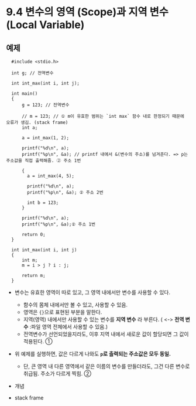 # 9.4 변수의 영역 (Scope)과 지역 변수 (Local Variable)


## 예제

      #include <stdio.h>

      int g; // 전역변수

      int int_max(int i, int j);

      int main()
      {
          g = 123; // 전역변수

          // m = 123; // ① m이 유효한 범위는 `int max` 함수 내로 한정되기 때문에 오류가 생김. (stack frame)
          int a;
          
          a = int_max(1, 2);
          
          printf("%d\n", a);
          printf("%p\n", &a); // printf 내에서 &(변수의 주소)를 넘겨준다. => p는 주소값을 직접 출력해줌. ② 주소 1번
          
          {
            a = int_max(4, 5);
          
            printf("%d\n", a);
            printf("%p\n", &a); ② 주소 2번

            int b = 123;
          }
          
          printf("%d\n", a);
          printf("%p\n", &a);② 주소 1번

          return 0;
      }

      int int_max(int i, int j)
      {
          int m;
          m = i > j ? i : j;
          
          return m;
      }

* 변수는 유효한 영역이 따로 있고, 그 영역 내에서만 변수를 사용할 수 있다.
  - 함수의 몸체 내에서만 볼 수 있고, 사용할 수 있음.
  - 영역은 `{}`으로 표현된 부분을 말한다.
  - 지역(영역) 내에서만 사용할 수 있는 변수를 __지역 변수__ 라 부른다. ( <-> __전역 변수__ :파일 영역 전체에서 사용할 수 있음.) 
  -  전역변수가 선언되었을지라도, 이후 지역 내에서 새로운 값이 할당되면 그 값이 적용된다. ①


* 위 예제를 실행하면, 값은 다르게 나와도 __`p`로 출력되는 주소값은 모두 동일.__
  - 단, 큰 영역 내 다른 영역에서 같은 이름의 변수를 만들더라도, 그건 다른 변수로 취급됨. 주소가 다르게 찍힘. ②

* 개념
- stack frame